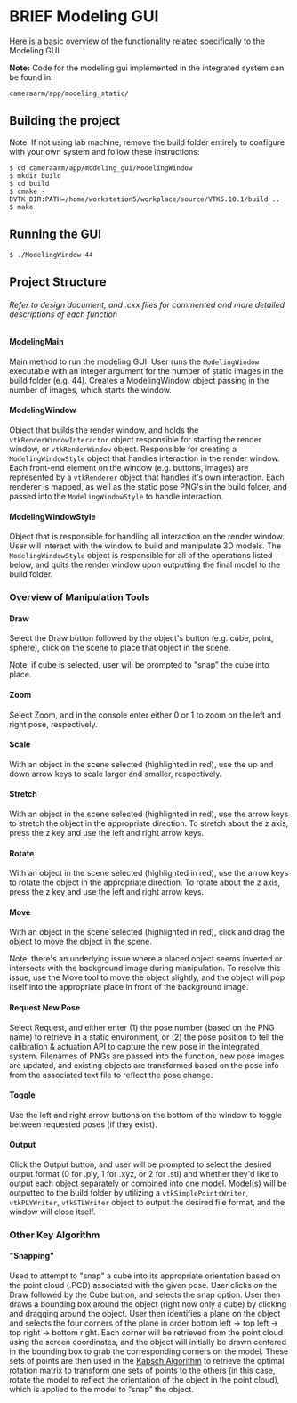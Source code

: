 # BRIEF Modeling GUI

Here is a basic overview of the functionality related specifically to the Modeling GUI

**Note:**
Code for the modeling gui implemented in the integrated system can be found in:
```
cameraarm/app/modeling_static/
```

## Building the project

Note: If not using lab machine, remove the build folder entirely to configure with your own system and follow these instructions:
```
$ cd cameraarm/app/modeling_gui/ModelingWindow
$ mkdir build
$ cd build
$ cmake -DVTK_DIR:PATH=/home/workstation5/workplace/source/VTK5.10.1/build ..
$ make
```

## Running the GUI
```
$ ./ModelingWindow 44
```

## Project Structure

###### Refer to design document, and .cxx files for commented and more detailed descriptions of each function

#### ModelingMain

Main method to run the modeling GUI. User runs the ```ModelingWindow``` executable with an integer argument for the number of static images in the build folder (e.g. 44). Creates a ModelingWindow object passing in the number of images, which starts the window.

#### ModelingWindow

Object that builds the render window, and holds the ```vtkRenderWindowInteractor``` object responsible for starting the render window, or ```vtkRenderWindow``` object. Responsible for creating a ```ModelingWindowStyle``` object that handles interaction in the render window. Each front-end element on the window (e.g. buttons, images) are represented by a ```vtkRenderer``` object that handles it's own interaction. Each renderer is mapped, as well as the static pose PNG's in the build folder, and passed into the ```ModelingWindowStyle``` to handle interaction.

#### ModelingWindowStyle

Object that is responsible for handling all interaction on the render window. User will interact with the window to build and manipulate 3D models. The ```ModelingWindowStyle``` object is responsible for all of the operations listed below, and quits the render window upon outputting the final model to the build folder.

### Overview of Manipulation Tools

#### Draw

Select the Draw button followed by the object's button (e.g. cube, point, sphere), click on the scene to place that object in the scene.

Note: if cube is selected, user will be prompted to "snap" the cube into place.

#### Zoom

Select Zoom, and in the console enter either 0 or 1 to zoom on the left and right pose, respectively.

#### Scale

With an object in the scene selected (highlighted in red), use the up and down arrow keys to scale larger and smaller, respectively.

#### Stretch

With an object in the scene selected (highlighted in red), use the arrow keys to stretch the object in the appropriate direction. To stretch about the z axis, press the z key and use the left and right arrow keys.

#### Rotate

With an object in the scene selected (highlighted in red), use the arrow keys to rotate the object in the appropriate direction. To rotate about the z axis, press the z key and use the left and right arrow keys.

#### Move

With an object in the scene selected (highlighted in red), click and drag the object to move the object in the scene.

Note: there's an underlying issue where a placed object seems inverted or intersects with the background image during manipulation. To resolve this issue, use the Move tool to move the object slightly, and the object will pop itself into the appropriate place in front of the background image.

#### Request New Pose

Select Request, and either enter (1) the pose number (based on the PNG name) to retrieve in a static environment, or (2) the pose position to tell the calibration & actuation API to capture the new pose in the integrated system. Filenames of PNGs are passed into the function, new pose images are updated, and existing objects are transformed based on the pose info from the associated text file to reflect the pose change.

#### Toggle

Use the left and right arrow buttons on the bottom of the window to toggle between requested poses (if they exist).

#### Output

Click the Output button, and user will be prompted to select the desired output format (0 for .ply, 1 for .xyz, or 2 for .stl) and whether they'd like to output each object separately or combined into one model. Model(s) will be outputted to the build folder by utilizing a ```vtkSimplePointsWriter```, ```vtkPLYWriter```, ```vtkSTLWriter``` object to output the desired file format, and the window will close itself.

### Other Key Algorithm

#### "Snapping"

Used to attempt to "snap" a cube into its appropriate orientation based on the point cloud (.PCD) associated with the given pose. User clicks on the Draw followed by the Cube button, and selects the snap option. User then draws a bounding box around the object (right now only a cube) by clicking and dragging around the object. User then identifies a plane on the object and selects the four corners of the plane in order bottom left → top left → top right → bottom right. Each corner will be retrieved from the point cloud using the screen coordinates, and the object will initially be drawn centered in the bounding box to grab the corresponding corners on the model. These sets of points are then used in the [Kabsch Algorithm](https://en.wikipedia.org/wiki/Kabsch_algorithm) to retrieve the optimal rotation matrix to transform one sets of points to the others (in this case, rotate the model to reflect the orientation of the object in the point cloud), which is applied to the model to “snap” the object.
